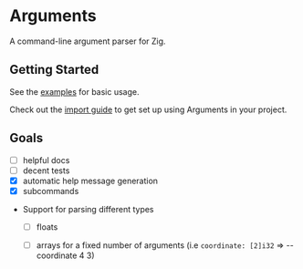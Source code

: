 # Arguments

A command-line argument parser for Zig.

## Getting Started

See the [examples](examples/) for basic usage.

Check out the [import guide](https://github.com/n0s4/Arguments/wiki/Import-Guide) to get set up using Arguments in your project.

## Goals
- [ ] helpful docs
- [ ] decent tests
- [X] automatic help message generation
- [X] subcommands
- Support for parsing different types
  - [ ] floats
  - [ ] arrays for a fixed number of arguments (i.e `coordinate: [2]i32` => --coordinate 4 3)

